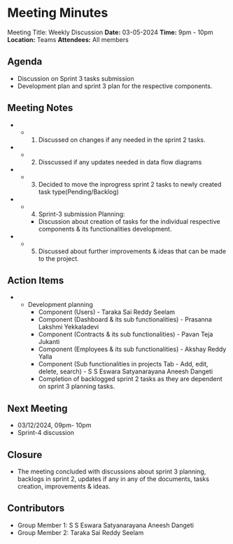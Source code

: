# Meeting Minutes

Meeting Title: Weekly Discussion
**Date:**  03-05-2024
**Time:** 9pm - 10pm
**Location:** Teams
**Attendees:** All members

## Agenda

- Discussion on Sprint 3 tasks submission
- Development plan and sprint 3 plan for the respective components.

## Meeting Notes

- * 1. Discussed on changes if any needed in the sprint 2 tasks.
- * 2. Disscussed if any updates needed in data flow diagrams
- * 3. Decided to move the inprogress sprint 2 tasks to newly created task type(Pending/Backlog)
- * 4. Sprint-3 submission Planning:
    - Discussion about creation of tasks for the individual respective components & its functionalities development.
- * 5. Discussed about further improvements & ideas that can be made to the project.

## Action Items

- * Development planning
    - Component (Users) - Taraka Sai Reddy Seelam
    - Component (Dashboard & its sub functionalities) - Prasanna Lakshmi Yekkaladevi
    - Component (Contracts & its sub functionalities) - Pavan Teja Jukanti
    - Component (Employees & its sub functionalities) - Akshay Reddy Yalla
    - Component (Sub functionalities in projects Tab - Add, edit, delete, search) - S S Eswara Satyanarayana Aneesh Dangeti
    - Completion of backlogged sprint 2 tasks as they are dependent on sprint 3 planning tasks.

## Next Meeting

- 03/12/2024, 09pm- 10pm
- Sprint-4 discussion

## Closure

- The meeting concluded with discussions about sprint 3 planning, backlogs in sprint 2, updates if any in any of the documents, tasks creation, improvements & ideas.

## Contributors

- Group Member 1: S S Eswara Satyanarayana Aneesh Dangeti
- Group Member 2: Taraka Sai Reddy Seelam